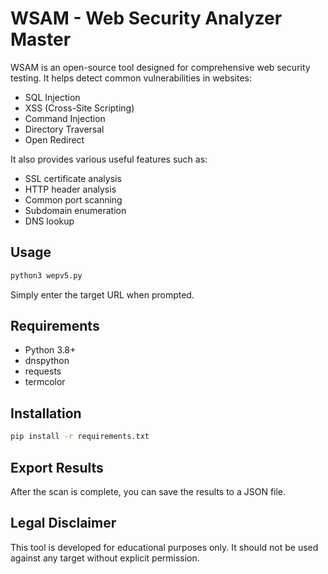 
# WSAM - Web Security Analyzer Master

WSAM is an open-source tool designed for comprehensive web security testing. It helps detect common vulnerabilities in websites:

- SQL Injection
- XSS (Cross-Site Scripting)
- Command Injection
- Directory Traversal
- Open Redirect

It also provides various useful features such as:

- SSL certificate analysis
- HTTP header analysis
- Common port scanning
- Subdomain enumeration
- DNS lookup

## Usage

```bash
python3 wepv5.py
```

Simply enter the target URL when prompted.

## Requirements

- Python 3.8+
- dnspython
- requests
- termcolor

## Installation

```bash
pip install -r requirements.txt
```

## Export Results

After the scan is complete, you can save the results to a JSON file.

## Legal Disclaimer

This tool is developed for educational purposes only. It should not be used against any target without explicit permission.
